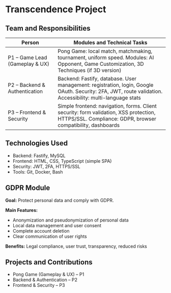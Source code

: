 # Transcendence Project

## Team and Responsibilities

| Person | Modules and Technical Tasks |
|--------|----------------------------|
| P1 – Game Lead (Gameplay & UX) | Pong Game: local match, matchmaking, tournament, uniform speed. Modules: AI Opponent, Game Customization, 3D Techniques (if 3D version) |
| P2 – Backend & Authentication | Backend: Fastify, database. User management: registration, login, Google OAuth. Security: 2FA, JWT, route validation. Accessibility: multi-language stats |
| P3 – Frontend & Security | Simple frontend: navigation, forms. Client security: form validation, XSS protection, HTTPS/SSL. Compliance: GDPR, browser compatibility, dashboards |

## Technologies Used

- Backend: Fastify, MySQL  
- Frontend: HTML, CSS, TypeScript (simple SPA)  
- Security: JWT, 2FA, HTTPS/SSL  
- Tools: Git, Docker, Bash  


## GDPR Module

**Goal:** Protect personal data and comply with GDPR.  

**Main Features:**  
- Anonymization and pseudonymization of personal data  
- Local data management and user consent  
- Complete account deletion  
- Clear communication of user rights  

**Benefits:** Legal compliance, user trust, transparency, reduced risks  

## Projects and Contributions

- Pong Game (Gameplay & UX) – P1  
- Backend & Authentication – P2  
- Frontend & Security – P3
